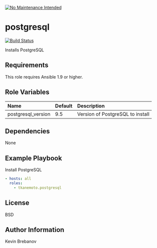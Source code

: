 [![No Maintenance Intended](http://unmaintained.tech/badge.svg)](http://unmaintained.tech/)

postgresql
==========

[![Build Status](https://travis-ci.org/tkanemoto/ansible-postgresql.svg?branch=master)](https://travis-ci.org/tkanemoto/ansible-postgresql)

Installs PostgreSQL

Requirements
------------

This role requires Ansible 1.9 or higher.

Role Variables
--------------

| Name               | Default | Description                      |
|:-------------------|:--------|:---------------------------------|
| postgresql_version | 9.5     | Version of PostgreSQL to install |

Dependencies
------------

None

Example Playbook
----------------

Install PostgreSQL
```yaml
- hosts: all
  roles:
    - tkanemoto.postgresql
```

License
-------

BSD

Author Information
------------------

Kevin Brebanov

